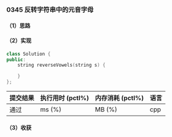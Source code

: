 ### 0345 反转字符串中的元音字母

#### （1）思路

#### （2）实现

```cpp
class Solution {
public:
    string reverseVowels(string s) {

    }
};
```

| 提交结果 | 执行用时 (pctl%) | 内存消耗 (pctl%) | 语言 |
|:---------|:-----------------|:-----------------|:-----|
| 通过     |  ms (%)   |  MB (%)  | cpp  |

#### （3）收获
